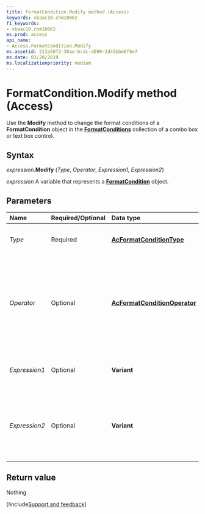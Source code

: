 ```yaml
---
title: FormatCondition.Modify method (Access)
keywords: vbaac10.chm10062
f1_keywords:
- vbaac10.chm10062
ms.prod: access
api_name:
- Access.FormatCondition.Modify
ms.assetid: 213a50f2-30ae-bcdc-d690-2d45bbe6f6e7
ms.date: 03/20/2019
ms.localizationpriority: medium
---
```



# FormatCondition.Modify method (Access)

Use the **Modify** method to change the format conditions of a **FormatCondition** object in the **[FormatConditions](Access.FormatConditions.md)** collection of a combo box or text box control.


## Syntax

_expression_.**Modify** (_Type_, _Operator_, _Expression1_, _Expression2_)

_expression_ A variable that represents a **[FormatCondition](Access.FormatCondition.md)** object.


## Parameters

|Name|Required/Optional|Data type|Description|
|:-----|:-----|:-----|:-----|
| _Type_|Required|**[AcFormatConditionType](Access.AcFormatConditionType.md)**|An **AcFormatConditionType** constant that specifies the type of condition to be modified.|
| _Operator_|Optional|**[AcFormatConditionOperator](access.acformatconditionoperator.md)**|An **AcFormatConditionOperator** constant that specifies the type of operator to be used.<br/><br/>**NOTE**: If the type argument is **acExpression**, the operator argument is ignored. If you leave this argument blank, the default constant (**acBetween**) is assumed. |
| _Expression1_|Optional|**Variant**|A value or expression associated with the first part of the conditional format. Can be a constant value or a string value.|
| _Expression2_|Optional|**Variant**|A value or expression associated with the second part of the conditional format when the operator argument is **acBetween** or **acNotBetween** (otherwise, this argument is ignored). Can be a constant value or a string value.|

## Return value

Nothing



[!include[Support and feedback](~/includes/feedback-boilerplate.md)]